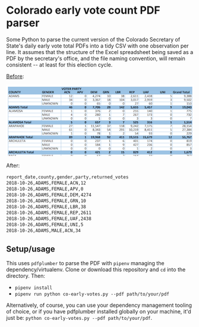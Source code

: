 # Colorado early vote count PDF parser
Some Python to parse the current version of the Colorado Secretary of State's daily early vote total PDFs into a tidy CSV with one observation per line. It assumes that the structure of the Excel spreadsheet being saved as a PDF by the secretary's office, and the file naming convention, will remain consistent -- at least for this election cycle.

[Before](https://www.sos.state.co.us/pubs/newsRoom/pressReleases/2018/20181026BallotsReturnedByAgePartyGender.pdf):

![Screenshot of PDF report](scrnsht.png "Screenshot of PDF report")

After:

```csv
report_date,county,gender,party,returned_votes
2018-10-26,ADAMS,FEMALE,ACN,12
2018-10-26,ADAMS,FEMALE,APV,0
2018-10-26,ADAMS,FEMALE,DEM,4274
2018-10-26,ADAMS,FEMALE,GRN,10
2018-10-26,ADAMS,FEMALE,LBR,38
2018-10-26,ADAMS,FEMALE,REP,2611
2018-10-26,ADAMS,FEMALE,UAF,2438
2018-10-26,ADAMS,FEMALE,UNI,5
2018-10-26,ADAMS,MALE,ACN,34
```

## Setup/usage
This uses `pdfplumber` to parse the PDF with `pipenv` managing the dependency/virtualenv. Clone or download this repository and `cd` into the directory. Then:
- `pipenv install`
- `pipenv run python co-early-votes.py --pdf path/to/your/pdf`

Alternatively, of course, you can use your dependency management tooling of choice, or if you have pdfplumber installed globally on your machine, it'd just be: `python co-early-votes.py --pdf path/to/your/pdf`.
